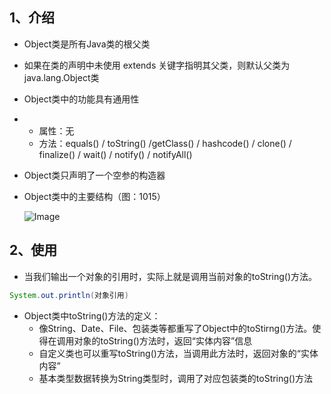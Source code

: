 ## 1、介绍

- Object类是所有Java类的根父类

- 如果在类的声明中未使用 extends 关键字指明其父类，则默认父类为java.lang.Object类

- Object类中的功能具有通用性

- - 属性：无
  - 方法：equals() / toString() /getClass() / hashcode() / clone() / finalize() / wait() / notify() / notifyAll() 

- Object类只声明了一个空参的构造器

- Object类中的主要结构（图：1015）

   ![Image](https://zcw-typora.oss-cn-nanjing.aliyuncs.com/Image.png)



## 2、使用

- 当我们输出一个对象的引用时，实际上就是调用当前对象的toString()方法。  

~~~java
System.out.println(对象引用)
~~~

- Object类中toString()方法的定义：
  - 像String、Date、File、包装类等都重写了Object中的toStirng()方法。使得在调用对象的toString()方法时，返回“实体内容”信息
  - 自定义类也可以重写toString()方法，当调用此方法时，返回对象的“实体内容”
  - 基本类型数据转换为String类型时，调用了对应包装类的toString()方法